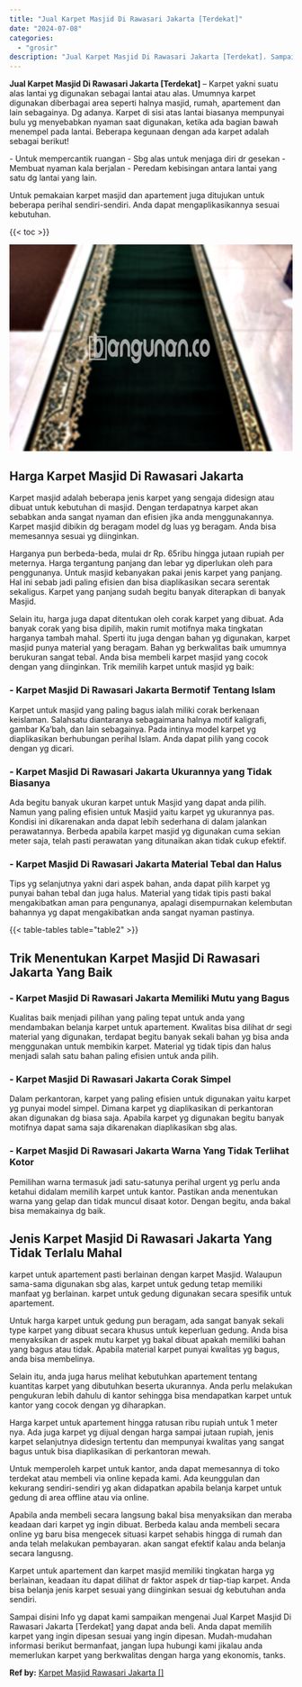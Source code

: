 ```yaml
---
title: "Jual Karpet Masjid Di Rawasari Jakarta [Terdekat]"
date: "2024-07-08"
categories: 
  - "grosir"
description: "Jual Karpet Masjid Di Rawasari Jakarta [Terdekat]. Sampai disini Info yg dapat kami sampaikan mengenai Jual Karpet Masjid Di Rawasari Jakarta [Terdekat] ya..."
---
```


**Jual Karpet Masjid Di Rawasari Jakarta \[Terdekat\]** – Karpet yakni suatu alas lantai yg digunakan sebagai lantai atau alas. Umumnya karpet digunakan diberbagai area seperti halnya masjid, rumah, apartement dan lain sebagainya. Dg adanya. Karpet di sisi atas lantai biasanya mempunyai bulu yg menyebabkan nyaman saat digunakan, ketika ada bagian bawah menempel pada lantai. Beberapa kegunaan dengan ada karpet adalah sebagai berikut!

\- Untuk mempercantik ruangan - Sbg alas untuk menjaga diri dr gesekan - Membuat nyaman kala berjalan - Peredam kebisingan antara lantai yang satu dg lantai yang lain.

Untuk pemakaian karpet masjid dan apartement juga ditujukan untuk beberapa perihal sendiri-sendiri. Anda dapat mengaplikasikannya sesuai kebutuhan.

{{< toc >}}

![Jual Karpet Masjid Di Rawasari Jakarta [Terdekat]](/images/grosir-karpet-murah-77.png)

## Harga Karpet Masjid Di Rawasari Jakarta

Karpet masjid adalah beberapa jenis karpet yang sengaja didesign atau dibuat untuk kebutuhan di masjid. Dengan terdapatnya karpet akan sebabkan anda sangat nyaman dan efisien jika anda menggunakannya. Karpet masjid dibikin dg beragam model dg luas yg beragam. Anda bisa memesannya sesuai yg diinginkan.

Harganya pun berbeda-beda, mulai dr Rp. 65ribu hingga jutaan rupiah per meternya. Harga tergantung panjang dan lebar yg diperlukan oleh para penggunanya. Untuk masjid kebanyakan pakai jenis karpet yang panjang. Hal ini sebab jadi paling efisien dan bisa diaplikasikan secara serentak sekaligus. Karpet yang panjang sudah begitu banyak diterapkan di banyak Masjid.

Selain itu, harga juga dapat ditentukan oleh corak karpet yang dibuat. Ada banyak corak yang bisa dipilih, makin rumit motifnya maka tingkatan harganya tambah mahal. Sperti itu juga dengan bahan yg digunakan, karpet masjid punya material yang beragam. Bahan yg berkwalitas baik umumnya berukuran sangat tebal. Anda bisa membeli karpet masjid yang cocok dengan yang diinginkan. Trik memilih karpet untuk masjid yg baik:

### \- Karpet Masjid Di Rawasari Jakarta Bermotif Tentang Islam

Karpet untuk masjid yang paling bagus ialah miliki corak berkenaan keislaman. Salahsatu diantaranya sebagaimana halnya motif kaligrafi, gambar Ka’bah, dan lain sebagainya. Pada intinya model karpet yg diaplikasikan berhubungan perihal Islam. Anda dapat pilih yang cocok dengan yg dicari.

### \- Karpet Masjid Di Rawasari Jakarta Ukurannya yang Tidak Biasanya

Ada begitu banyak ukuran karpet untuk Masjid yang dapat anda pilih. Namun yang paling efisien untuk Masjid yaitu karpet yg ukurannya pas. Kondisi ini dikarenakan anda dapat lebih sederhana di dalam jalankan perawatannya. Berbeda apabila karpet masjid yg digunakan cuma sekian meter saja, telah pasti perawatan yang ditunaikan akan tidak cukup efektif.

### \- Karpet Masjid Di Rawasari Jakarta Material Tebal dan Halus

Tips yg selanjutnya yakni dari aspek bahan, anda dapat pilih karpet yg punyai bahan tebal dan juga halus. Material yang tidak tipis pasti bakal mengakibatkan aman para pengunanya, apalagi disempurnakan kelembutan bahannya yg dapat mengakibatkan anda sangat nyaman pastinya.

{{< table-tables table="table2" >}}

## Trik Menentukan Karpet Masjid Di Rawasari Jakarta Yang Baik

### \- Karpet Masjid Di Rawasari Jakarta Memiliki Mutu yang Bagus

Kualitas baik menjadi pilihan yang paling tepat untuk anda yang mendambakan belanja karpet untuk apartement. Kwalitas bisa dilihat dr segi material yang digunakan, terdapat begitu banyak sekali bahan yg bisa anda menggunakan untuk membikin karpet. Material yg tidak tipis dan halus menjadi salah satu bahan paling efisien untuk anda pilih.

### \- Karpet Masjid Di Rawasari Jakarta Corak Simpel

Dalam perkantoran, karpet yang paling efisien untuk digunakan yaitu karpet yg punyai model simpel. Dimana karpet yg diaplikasikan di perkantoran akan digunakan dg biasa saja. Apabila karpet yg digunakan begitu banyak motifnya dapat sama saja dikarenakan diaplikasikan sbg alas.

### \- Karpet Masjid Di Rawasari Jakarta Warna Yang Tidak Terlihat Kotor

Pemilihan warna termasuk jadi satu-satunya perihal urgent yg perlu anda ketahui didalam memilih karpet untuk kantor. Pastikan anda menentukan warna yang gelap dan tidak muncul disaat kotor. Dengan begitu, anda bakal bisa memakainya dg baik.

## Jenis Karpet Masjid Di Rawasari Jakarta Yang Tidak Terlalu Mahal

karpet untuk apartement pasti berlainan dengan karpet Masjid. Walaupun sama-sama digunakan sbg alas, karpet untuk gedung tetap memiliki manfaat yg berlainan. karpet untuk gedung digunakan secara spesifik untuk apartement.

Untuk harga karpet untuk gedung pun beragam, ada sangat banyak sekali type karpet yang dibuat secara khusus untuk keperluan gedung. Anda bisa menyaksikan dr aspek mutu karpet yg bakal dibuat apakah memiliki bahan yang bagus atau tidak. Apabila material karpet punyai kwalitas yg bagus, anda bisa membelinya.

Selain itu, anda juga harus melihat kebutuhkan apartement tentang kuantitas karpet yang dibutuhkan beserta ukurannya. Anda perlu melakukan pengukuran lebih dahulu di kantor sehingga bisa mendapatkan karpet untuk kantor yang cocok dengan yg diharapkan.

Harga karpet untuk apartement hingga ratusan ribu rupiah untuk 1 meter nya. Ada juga karpet yg dijual dengan harga sampai jutaan rupiah, jenis karpet selanjutnya didesign tertentu dan mempunyai kwalitas yang sangat bagus untuk bisa diaplikasikan di perkantoran mewah.

Untuk memperoleh karpet untuk kantor, anda dapat memesannya di toko terdekat atau membeli via online kepada kami. Ada keunggulan dan kekurang sendiri-sendiri yg akan didapatkan apabila belanja karpet untuk gedung di area offline atau via online.

Apabila anda membeli secara langsung bakal bisa menyaksikan dan meraba keadaan dari karpet yg ingin dibuat. Berbeda kalau anda membeli secara online yg baru bisa mengecek situasi karpet sehabis hingga di rumah dan anda telah melakukan pembayaran. akan sangat efektif kalau anda belanja secara langusng.

Karpet untuk apartement dan karpet masjid memiliki tingkatan harga yg berlainan, keadaan itu dapat dilihat dr faktor aspek dr tiap-tiap karpet. Anda bisa belanja jenis karpet sesuai yang diinginkan sesuai dg kebutuhan anda sendiri.

Sampai disini Info yg dapat kami sampaikan mengenai Jual Karpet Masjid Di Rawasari Jakarta \[Terdekat\] yang dapat anda beli. Anda dapat memilih karpet yang ingin dipesan sesuai yang ingin dipesan. Mudah-mudahan informasi berikut bermanfaat, jangan lupa hubungi kami jikalau anda memerlukan karpet yang berkwalitas dengan harga yang ekonomis, tanks.

**Ref by:**  [Karpet Masjid Rawasari Jakarta []](https://id.wikipedia.org/wiki/Karpet)
